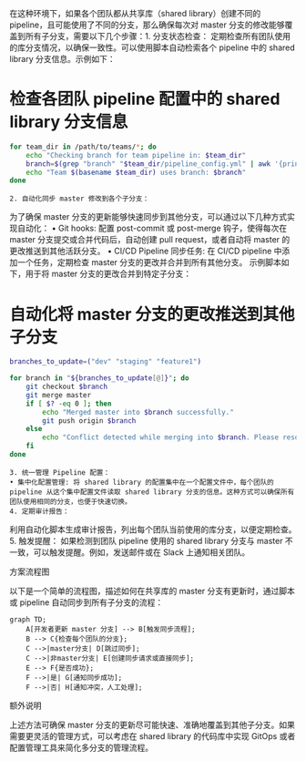 在这种环境下，如果各个团队都从共享库（shared library）创建不同的 pipeline，且可能使用了不同的分支，那么确保每次对 master 分支的修改能够覆盖到所有子分支，需要以下几个步骤：1. 分支状态检查：
定期检查所有团队使用的库分支情况，以确保一致性。可以使用脚本自动检索各个 pipeline 中的 shared library 分支信息。示例如下：

# 检查各团队 pipeline 配置中的 shared library 分支信息

```bash
for team_dir in /path/to/teams/*; do
    echo "Checking branch for team pipeline in: $team_dir"
    branch=$(grep "branch" "$team_dir/pipeline_config.yml" | awk '{print $2}')
    echo "Team $(basename $team_dir) uses branch: $branch"
done

```

    2. 自动化同步 master 修改到各个子分支：

为了确保 master 分支的更新能够快速同步到其他分支，可以通过以下几种方式实现自动化：
• Git hooks: 配置 post-commit 或 post-merge 钩子，使得每次在 master 分支提交或合并代码后，自动创建 pull request，或者自动将 master 的更改推送到其他活跃分支。
• CI/CD Pipeline 同步任务: 在 CI/CD pipeline 中添加一个任务，定期检查 master 分支的更改并合并到所有其他分支。
示例脚本如下，用于将 master 分支的更改合并到特定子分支：

# 自动化将 master 分支的更改推送到其他子分支

```bash
branches_to_update=("dev" "staging" "feature1")

for branch in "${branches_to_update[@]}"; do
    git checkout $branch
    git merge master
    if [ $? -eq 0 ]; then
        echo "Merged master into $branch successfully."
        git push origin $branch
    else
        echo "Conflict detected while merging into $branch. Please resolve manually."
    fi
done
```

    3. 统一管理 Pipeline 配置：
    • 集中化配置管理: 将 shared library 的配置集中在一个配置文件中，每个团队的 pipeline 从这个集中配置文件读取 shared library 分支的信息。这种方式可以确保所有团队使用相同的分支，也便于快速切换。
    4. 定期审计报告：

利用自动化脚本生成审计报告，列出每个团队当前使用的库分支，以便定期检查。5. 触发提醒：
如果检测到团队 pipeline 使用的 shared library 分支与 master 不一致，可以触发提醒。例如，发送邮件或在 Slack 上通知相关团队。

方案流程图

以下是一个简单的流程图，描述如何在共享库的 master 分支有更新时，通过脚本或 pipeline 自动同步到所有子分支的流程：

```mermaid
graph TD;
    A[开发者更新 master 分支] --> B[触发同步流程];
    B --> C{检查每个团队的分支};
    C -->|master分支| D[跳过同步];
    C -->|非master分支| E[创建同步请求或直接同步];
    E --> F{是否成功};
    F -->|是| G[通知同步成功];
    F -->|否| H[通知冲突，人工处理];
```

额外说明

上述方法可确保 master 分支的更新尽可能快速、准确地覆盖到其他子分支。如果需要更灵活的管理方式，可以考虑在 shared library 的代码库中实现 GitOps 或者配置管理工具来简化多分支的管理流程。

